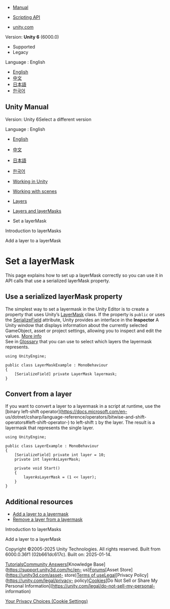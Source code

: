 [](https://docs.unity3d.com)

  * [Manual](../Manual/index.html)
  * [Scripting API](../ScriptReference/index.html)

  * [unity.com](https://unity.com/)

Version: **Unity 6** (6000.0)

  * Supported
  * Legacy

Language : English

  * [English](/Manual/layermask-set.html)
  * [中文](/cn/current/Manual/layermask-set.html)
  * [日本語](/ja/current/Manual/layermask-set.html)
  * [한국어](/kr/current/Manual/layermask-set.html)

[](https://docs.unity3d.com)

## Unity Manual

Version: Unity 6Select a different version

Language : English

  * [English](/Manual/layermask-set.html)
  * [中文](/cn/current/Manual/layermask-set.html)
  * [日本語](/ja/current/Manual/layermask-set.html)
  * [한국어](/kr/current/Manual/layermask-set.html)

  * [Working in Unity](working-in-unity.html)
  * [Working with scenes](working-with-scenes.html)
  * [Layers](Layers.html)
  * [Layers and layerMasks](layers-and-layermasks.html)
  * Set a layerMask

[](layermask-introduction.html)

Introduction to layerMasks

[](layermask-add.html)

Add a layer to a layerMask

# Set a layerMask

This page explains how to set up a layerMask correctly so you can use it in
API calls that use a serialized layerMask property.

## Use a serialized layerMask property

The simplest way to set a layermask in the Unity Editor is to create a
property that uses Unity’s [LayerMask](../ScriptReference/LayerMask.html)
class. If the property is `public` or uses the
[SerializeField](../ScriptReference/SerializeField.html) attribute, Unity
provides an interface in the **Inspector** A Unity window that displays
information about the currently selected GameObject, asset or project
settings, allowing you to inspect and edit the values. [More
info](UsingTheInspector.html)  
See in [Glossary](Glossary.html#Inspector) that you can use to select which
layers the layermask represents.

    
    
    using UnityEngine;
    
    public class LayerMaskExample : MonoBehaviour
    {
        [SerializeField] private LayerMask layermask;
    }
    

## Convert from a layer

If you want to convert a layer to a layermask in a script at runtime, use the
[binary left-shift operator](https://docs.microsoft.com/en-
us/dotnet/csharp/language-reference/operators/bitwise-and-shift-
operators#left-shift-operator-) to left-shift `1` by the layer. The result is
a layermask that represents the single layer.

    
    
    using UnityEngine;
    
    public class LayerExample : MonoBehaviour
    {
        [SerializeField] private int layer = 10;
        private int layerAsLayerMask;
    
        private void Start()
        {
            layerAsLayerMask = (1 << layer);
        }
    }
    

## Additional resources

  * [Add a layer to a layermask](layermask-add.html)
  * [Remove a layer from a layermask](layermask-remove.html)

[](layermask-introduction.html)

Introduction to layerMasks

[](layermask-add.html)

Add a layer to a layerMask

Copyright ©2005-2025 Unity Technologies. All rights reserved. Built from
6000.0.36f1 (02b661dc617c). Built on: 2025-01-14.

[Tutorials](https://learn.unity.com/)[Community
Answers](https://answers.unity3d.com)[Knowledge
Base](https://support.unity3d.com/hc/en-
us)[Forums](https://forum.unity3d.com)[Asset Store](https://unity3d.com/asset-
store)[Terms of
use](https://docs.unity3d.com/Manual/TermsOfUse.html)[Legal](https://unity.com/legal)[Privacy
Policy](https://unity.com/legal/privacy-
policy)[Cookies](https://unity.com/legal/cookie-policy)[Do Not Sell or Share
My Personal Information](https://unity.com/legal/do-not-sell-my-personal-
information)

[Your Privacy Choices (Cookie Settings)](javascript:void\(0\);)

